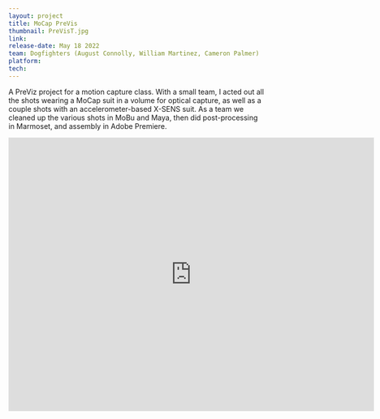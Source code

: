 ```yaml
---
layout: project
title: MoCap PreVis
thumbnail: PreVisT.jpg
link:
release-date: May 18 2022
team: Dogfighters (August Connolly, William Martinez, Cameron Palmer)
platform: 
tech: 
---
```


A PreViz project for a motion capture class. With a small team, I acted out all the shots wearing a MoCap suit in a volume for optical capture, as well as a couple shots with an accelerometer-based X-SENS suit. As a team we cleaned up the various shots in MoBu and Maya, then did post-processing in Marmoset, and assembly in Adobe Premiere.

<iframe width="720" height="540" src="http://www.youtube.com/embed/RYmmxbLpTy8" frameborder="0" ></iframe>

